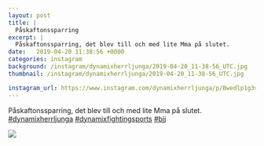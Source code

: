```yaml
---
layout: post
title: |
  Påskaftonssparring
excerpt: |
  Påskaftonssparring, det blev till och med lite Mma på slutet.   
date:   2019-04-20 11:38:56 +0000
categories: instagram
background: /instagram/dynamixherrljunga/2019-04-20_11-38-56_UTC.jpg
thumbnail: /instagram/dynamixherrljunga/2019-04-20_11-38-56_UTC.jpg

instagram_url: https://www.instagram.com/dynamixherrljunga/p/Bwedlp1g3vz
---
```

Påskaftonssparring, det blev till och med lite Mma på slutet. [#dynamixherrljunga](https://www.instagram.com/explore/tags/dynamixherrljunga/) [#dynamixfightingsports](https://www.instagram.com/explore/tags/dynamixfightingsports/) [#bjj](https://www.instagram.com/explore/tags/bjj/)



<img src='/www-dynamix-herrljunga/instagram/dynamixherrljunga/2019-04-20_11-38-56_UTC.jpg' class='img-fluid' />
